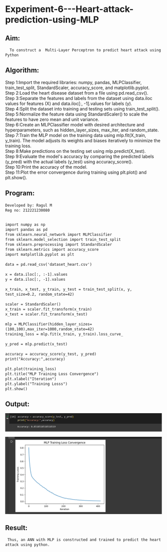 # Experiment-6---Heart-attack-prediction-using-MLP
## Aim:
      To construct a  Multi-Layer Perceptron to predict heart attack using Python
## Algorithm:
Step 1:Import the required libraries: numpy, pandas, MLPClassifier, train_test_split, StandardScaler, accuracy_score, and matplotlib.pyplot.<br>
Step 2:Load the heart disease dataset from a file using pd.read_csv().<br>
Step 3:Separate the features and labels from the dataset using data.iloc values for features (X) and data.iloc[:, -1].values for labels (y).<br>
Step 4:Split the dataset into training and testing sets using train_test_split().<br>
Step 5:Normalize the feature data using StandardScaler() to scale the features to have zero mean and unit variance.<br>
Step 6:Create an MLPClassifier model with desired architecture and hyperparameters, such as hidden_layer_sizes, max_iter, and random_state.<br>
Step 7:Train the MLP model on the training data using mlp.fit(X_train, y_train). The model adjusts its weights and biases iteratively to minimize the training loss.<br>
Step 8:Make predictions on the testing set using mlp.predict(X_test).<br>
Step 9:Evaluate the model's accuracy by comparing the predicted labels (y_pred) with the actual labels (y_test) using accuracy_score().<br>
Step 10:Print the accuracy of the model.<br>
Step 11:Plot the error convergence during training using plt.plot() and plt.show().<br>

## Program:
~~~
Developed by: Ragul M
Reg no: 212221230080
~~~
~~~

import numpy as np
import pandas as pd
from sklearn.neural_network import MLPClassifier
from sklearn.model_selection import train_test_split
from sklearn.preprocessing import StandardScaler
from sklearn.metrics import accuracy_score
import matplotlib.pyplot as plt

data = pd.read_csv('dataset_heart.csv')

x = data.iloc[:, :-1].values
y = data.iloc[:, -1].values

x_train, x_test, y_train, y_test = train_test_split(x, y, test_size=0.2, random_state=42)

scaler = StandardScaler()
x_train = scaler.fit_transform(x_train)
x_test = scaler.fit_transform(x_test) 

mlp = MLPClassifier(hidden_layer_sizes=(100,100),max_iter=1000,random_state=42)
training_loss = mlp.fit(x_train, y_train).loss_curve_

y_pred = mlp.predict(x_test)

accuracy = accuracy_score(y_test, y_pred)
print("Accuracy:",accuracy)

plt.plot(training_loss)
plt.title("MLP Training Loss Convergence")
plt.xlabel("Iteration")
plt.ylabel("Training Losss")
plt.show()
~~~


## Output:

![output](https://github.com/ragulmani936/Experiment-6---Heart-attack-prediction-using-MLP/blob/main/img%201.png)

![output](https://github.com/ragulmani936/Experiment-6---Heart-attack-prediction-using-MLP/blob/main/img%202.png)

## Result:
     Thus, an ANN with MLP is constructed and trained to predict the heart attack using python.
     

